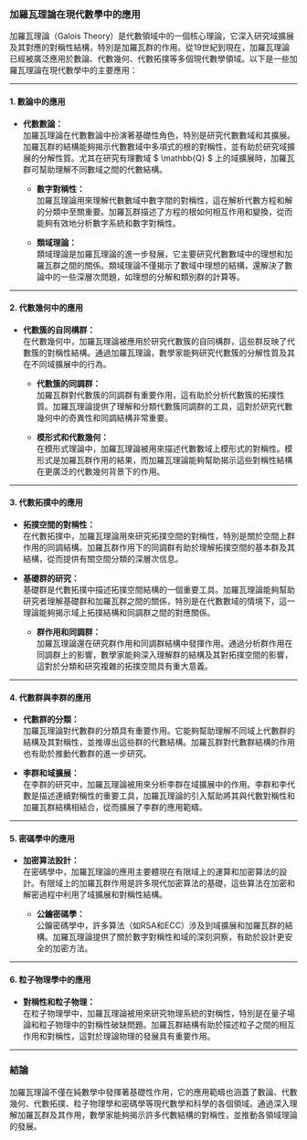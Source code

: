 ### **加羅瓦理論在現代數學中的應用**

加羅瓦理論（Galois Theory）是代數領域中的一個核心理論，它深入研究域擴展及其對應的對稱性結構，特別是加羅瓦群的作用。從19世紀到現在，加羅瓦理論已經被廣泛應用於數論、代數幾何、代數拓撲等多個現代數學領域。以下是一些加羅瓦理論在現代數學中的主要應用：

---

#### **1. 數論中的應用**

- **代數數論：**  
  加羅瓦理論在代數數論中扮演著基礎性角色，特別是研究代數數域和其擴展。加羅瓦群的結構能夠揭示代數數域中多項式的根的對稱性，並有助於研究域擴展的分解性質。尤其在研究有理數域 $ \mathbb{Q} $ 上的域擴展時，加羅瓦群可幫助理解不同數域之間的代數結構。

  - **數字對稱性：**  
    加羅瓦理論用來理解代數數域中數字間的對稱性，這在解析代數方程和解的分類中至關重要。加羅瓦群描述了方程的根如何相互作用和變換，從而能夠有效地分析數字系統和數字對稱性。

  - **類域理論：**  
    類域理論是加羅瓦理論的進一步發展，它主要研究代數數域中的理想和加羅瓦群之間的關係。類域理論不僅揭示了數域中理想的結構，還解決了數論中的一些深層次問題，如理想的分解和類別群的計算等。

---

#### **2. 代數幾何中的應用**

- **代數簇的自同構群：**  
  在代數幾何中，加羅瓦理論被應用於研究代數簇的自同構群，這些群反映了代數簇的對稱性結構。通過加羅瓦理論，數學家能夠研究代數簇的分解性質及其在不同域擴展中的行為。

  - **代數簇的同調群：**  
    加羅瓦群對代數簇的同調群有重要作用，這有助於分析代數簇的拓撲性質。加羅瓦理論提供了理解和分類代數簇同調群的工具，這對於研究代數幾何中的奇異性和同調結構非常重要。

  - **模形式和代數幾何：**  
    在模形式理論中，加羅瓦理論被用來描述代數數域上模形式的對稱性。模形式是加羅瓦群作用的結果，而加羅瓦理論能夠幫助揭示這些對稱性結構在更廣泛的代數幾何背景下的作用。

---

#### **3. 代數拓撲中的應用**

- **拓撲空間的對稱性：**  
  在代數拓撲中，加羅瓦理論用來研究拓撲空間的對稱性，特別是關於空間上群作用的同調結構。加羅瓦群作用下的同調群有助於理解拓撲空間的基本群及其結構，從而提供有關空間分類的深層次信息。

- **基礎群的研究：**  
  基礎群是代數拓撲中描述拓撲空間結構的一個重要工具。加羅瓦理論能夠幫助研究者理解基礎群和加羅瓦群之間的關係，特別是在代數數域的情境下，這一理論能夠揭示域上拓撲結構和同調群之間的對應關係。

  - **群作用和同調群：**  
    加羅瓦理論還在研究群作用和同調群結構中發揮作用。通過分析群作用在同調群上的影響，數學家能夠深入理解群的結構及其對拓撲空間的影響，這對於分類和研究複雜的拓撲空間具有重大意義。

---

#### **4. 代數群與李群的應用**

- **代數群的分類：**  
  加羅瓦理論對代數群的分類具有重要作用。它能夠幫助理解不同域上代數群的結構及其對稱性，並推導出這些群的代數結構。加羅瓦群對代數群結構的作用也有助於推動代數群的進一步研究。

- **李群和域擴展：**  
  在李群的研究中，加羅瓦理論被用來分析李群在域擴展中的作用。李群和李代數是描述連續對稱性的重要工具，加羅瓦理論的引入幫助將其與代數對稱性和加羅瓦群結構相結合，從而擴展了李群的應用範疇。

---

#### **5. 密碼學中的應用**

- **加密算法設計：**  
  在密碼學中，加羅瓦理論的應用主要體現在有限域上的運算和加密算法的設計。有限域上的加羅瓦群作用是許多現代加密算法的基礎，這些算法在加密和解密過程中利用了域擴展和對稱性結構。

  - **公鑰密碼學：**  
    公鑰密碼學中，許多算法（如RSA和ECC）涉及到域擴展和加羅瓦群的結構。加羅瓦理論提供了關於數字對稱性和域的深刻洞察，有助於設計更安全的加密方法。

---

#### **6. 粒子物理學中的應用**

- **對稱性和粒子物理：**  
  在粒子物理學中，加羅瓦理論被用來研究物理系統的對稱性，特別是在量子場論和粒子物理中的對稱性破缺問題。加羅瓦群結構有助於描述粒子之間的相互作用和對稱性，這對於理論物理的發展具有重要作用。

---

### **結論**

加羅瓦理論不僅在純數學中發揮著基礎性作用，它的應用範疇也涵蓋了數論、代數幾何、代數拓撲、粒子物理學和密碼學等現代數學和科學的各個領域。通過深入理解加羅瓦群及其作用，數學家能夠揭示許多代數結構的對稱性，並推動各領域理論的發展。